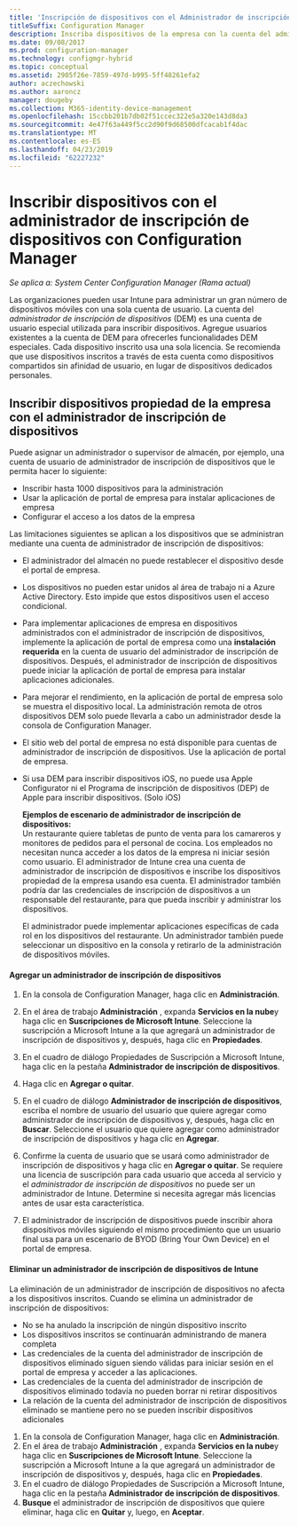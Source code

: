 ```yaml
---
title: 'Inscripción de dispositivos con el Administrador de inscripción de dispositivos '
titleSuffix: Configuration Manager
description: Inscriba dispositivos de la empresa con la cuenta del administrador de inscripción de dispositivos con System Center Configuration Manager.
ms.date: 09/08/2017
ms.prod: configuration-manager
ms.technology: configmgr-hybrid
ms.topic: conceptual
ms.assetid: 2905f26e-7859-497d-b995-5ff48261efa2
author: aczechowski
ms.author: aaroncz
manager: dougeby
ms.collection: M365-identity-device-management
ms.openlocfilehash: 15ccbb201b7db02f51ccec322e5a320e143d8da3
ms.sourcegitcommit: 4e47f63a449f5cc2d90f9d68500dfcacab1f4dac
ms.translationtype: MT
ms.contentlocale: es-ES
ms.lasthandoff: 04/23/2019
ms.locfileid: "62227232"
---
```

# <a name="enroll-devices-with-device-enrollment-manager-with-configuration-manager"></a>Inscribir dispositivos con el administrador de inscripción de dispositivos con Configuration Manager

*Se aplica a: System Center Configuration Manager (Rama actual)*

Las organizaciones pueden usar Intune para administrar un gran número de dispositivos móviles con una sola cuenta de usuario. La cuenta del *administrador de inscripción de dispositivos* (DEM) es una cuenta de usuario especial utilizada para inscribir dispositivos. Agregue usuarios existentes a la cuenta de DEM para ofrecerles funcionalidades DEM especiales. Cada dispositivo inscrito usa una sola licencia. Se recomienda que use dispositivos inscritos a través de esta cuenta como dispositivos compartidos sin afinidad de usuario, en lugar de dispositivos dedicados personales.  

## <a name="enroll-corporate-owned-devices-with-the-device-enrollment-manager"></a>Inscribir dispositivos propiedad de la empresa con el administrador de inscripción de dispositivos  
 Puede asignar un administrador o supervisor de almacén, por ejemplo, una cuenta de usuario de administrador de inscripción de dispositivos que le permita hacer lo siguiente:  

-   Inscribir hasta 1000 dispositivos para la administración  
-   Usar la aplicación de portal de empresa para instalar aplicaciones de empresa  
-   Configurar el acceso a los datos de la empresa  

Las limitaciones siguientes se aplican a los dispositivos que se administran mediante una cuenta de administrador de inscripción de dispositivos:

- El administrador del almacén no puede restablecer el dispositivo desde el portal de empresa.  
- Los dispositivos no pueden estar unidos al área de trabajo ni a Azure Active Directory. Esto impide que estos dispositivos usen el acceso condicional.
- Para implementar aplicaciones de empresa en dispositivos administrados con el administrador de inscripción de dispositivos, implemente la aplicación de portal de empresa como una **instalación requerida** en la cuenta de usuario del administrador de inscripción de dispositivos. Después, el administrador de inscripción de dispositivos puede iniciar la aplicación de portal de empresa para instalar aplicaciones adicionales.
- Para mejorar el rendimiento, en la aplicación de portal de empresa solo se muestra el dispositivo local. La administración remota de otros dispositivos DEM solo puede llevarla a cabo un administrador desde la consola de Configuration Manager.
- El sitio web del portal de empresa no está disponible para cuentas de administrador de inscripción de dispositivos. Use la aplicación de portal de empresa.
- Si usa DEM para inscribir dispositivos iOS, no puede usa Apple Configurator ni el Programa de inscripción de dispositivos (DEP) de Apple para inscribir dispositivos. (Solo iOS) 

  **Ejemplos de escenario de administrador de inscripción de dispositivos:**   
  Un restaurante quiere tabletas de punto de venta para los camareros y monitores de pedidos para el personal de cocina. Los empleados no necesitan nunca acceder a los datos de la empresa ni iniciar sesión como usuario. El administrador de Intune crea una cuenta de administrador de inscripción de dispositivos e inscribe los dispositivos propiedad de la empresa usando esa cuenta. El administrador también podría dar las credenciales de inscripción de dispositivos a un responsable del restaurante, para que pueda inscribir y administrar los dispositivos.  

  El administrador puede implementar aplicaciones específicas de cada rol en los dispositivos del restaurante. Un administrador también puede seleccionar un dispositivo en la consola y retirarlo de la administración de dispositivos móviles.  

#### <a name="add-a-device-enrollment-manager"></a>Agregar un administrador de inscripción de dispositivos  

1.  En la consola de Configuration Manager, haga clic en **Administración**.  

2.  En el área de trabajo **Administración** , expanda **Servicios en la nube**y haga clic en **Suscripciones de Microsoft Intune**. Seleccione la suscripción a Microsoft Intune a la que agregará un administrador de inscripción de dispositivos y, después, haga clic en **Propiedades**.  

3.  En el cuadro de diálogo Propiedades de Suscripción a Microsoft Intune, haga clic en la pestaña **Administrador de inscripción de dispositivos**.  

4.  Haga clic en **Agregar o quitar**.  

5.  En el cuadro de diálogo **Administrador de inscripción de dispositivos**, escriba el nombre de usuario del usuario que quiere agregar como administrador de inscripción de dispositivos y, después, haga clic en **Buscar**. Seleccione el usuario que quiere agregar como administrador de inscripción de dispositivos y haga clic en **Agregar**.  

6.  Confirme la cuenta de usuario que se usará como administrador de inscripción de dispositivos y haga clic en **Agregar o quitar**.  Se requiere una licencia de suscripción para cada usuario que acceda al servicio y el *administrador de inscripción de dispositivos* no puede ser un administrador de Intune. Determine si necesita agregar más licencias antes de usar esta característica.  

7.  El administrador de inscripción de dispositivos puede inscribir ahora dispositivos móviles siguiendo el mismo procedimiento que un usuario final usa para un escenario de BYOD (Bring Your Own Device) en el portal de empresa.  

#### <a name="delete-a-device-enrollment-manager-from-intune"></a>Eliminar un administrador de inscripción de dispositivos de Intune  
La eliminación de un administrador de inscripción de dispositivos no afecta a los dispositivos inscritos. Cuando se elimina un administrador de inscripción de dispositivos:  
- No se ha anulado la inscripción de ningún dispositivo inscrito  
- Los dispositivos inscritos se continuarán administrando de manera completa  
- Las credenciales de la cuenta del administrador de inscripción de dispositivos eliminado siguen siendo válidas para iniciar sesión en el portal de empresa y acceder a las aplicaciones.  
- Las credenciales de la cuenta del administrador de inscripción de dispositivos eliminado todavía no pueden borrar ni retirar dispositivos  
- La relación de la cuenta del administrador de inscripción de dispositivos eliminado se mantiene pero no se pueden inscribir dispositivos adicionales

1.  En la consola de Configuration Manager, haga clic en **Administración**.  
2.  En el área de trabajo **Administración** , expanda **Servicios en la nube**y haga clic en **Suscripciones de Microsoft Intune**. Seleccione la suscripción a Microsoft Intune a la que agregará un administrador de inscripción de dispositivos y, después, haga clic en **Propiedades**.  
3.  En el cuadro de diálogo Propiedades de Suscripción a Microsoft Intune, haga clic en la pestaña **Administrador de inscripción de dispositivos**.  
4.  **Busque** el administrador de inscripción de dispositivos que quiere eliminar, haga clic en **Quitar** y, luego, en **Aceptar**.  

